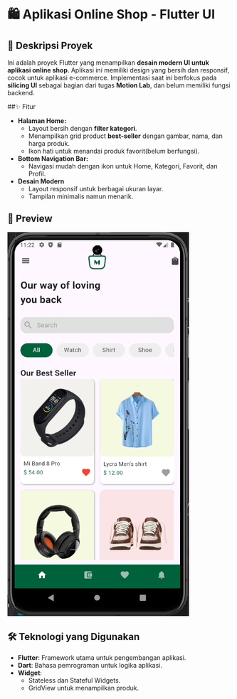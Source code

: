 # 🛍️ Aplikasi Online Shop - Flutter UI
## 🎯 Deskripsi Proyek
Ini adalah proyek Flutter yang menampilkan **desain modern UI untuk aplikasi online shop**. Aplikasi ini memiliki design yang bersih dan responsif, cocok untuk aplikasi e-commerce. Implementasi saat ini berfokus pada **silicing UI** sebagai bagian dari tugas **Motion Lab**, dan belum memiliki fungsi backend.

##✨ Fitur
- **Halaman Home:**
    - Layout bersih dengan **filter kategori**.
    - Menampilkan grid product **best-seller** dengan gambar, nama, dan harga produk.
    - Ikon hati untuk menandai produk favorit(belum berfungsi).
- **Bottom Navigation Bar:**
    - Navigasi mudah dengan ikon untuk Home, Kategori, Favorit, dan Profil.
- **Desain Modern**
    - Layout responsif untuk berbagai ukuran layar.
    - Tampilan minimalis namun menarik.

## 📸 Preview
![Tampilan Online Shop](assets/images/preview.png)

## 🛠️ Teknologi yang Digunakan
- **Flutter**: Framework utama untuk pengembangan aplikasi.
- **Dart**: Bahasa pemrograman untuk logika aplikasi.
- **Widget**: 
  - Stateless dan Stateful Widgets.
  - GridView untuk menampilkan produk.

